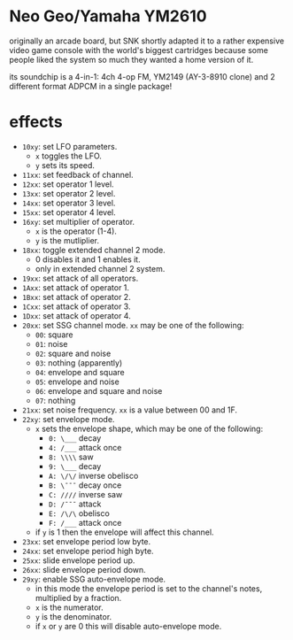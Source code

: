 # Neo Geo/Yamaha YM2610

originally an arcade board, but SNK shortly adapted it to a rather expensive video game console with the world's biggest cartridges because some people liked the system so much they wanted a home version of it.

its soundchip is a 4-in-1: 4ch 4-op FM, YM2149 (AY-3-8910 clone) and 2 different format ADPCM in a single package!

# effects

- `10xy`: set LFO parameters.
  - `x` toggles the LFO.
  - `y` sets its speed.
- `11xx`: set feedback of channel.
- `12xx`: set operator 1 level.
- `13xx`: set operator 2 level.
- `14xx`: set operator 3 level.
- `15xx`: set operator 4 level.
- `16xy`: set multiplier of operator.
  - `x` is the operator (1-4).
  - `y` is the mutliplier.
- `18xx`: toggle extended channel 2 mode.
  - 0 disables it and 1 enables it.
  - only in extended channel 2 system.
- `19xx`: set attack of all operators.
- `1Axx`: set attack of operator 1.
- `1Bxx`: set attack of operator 2.
- `1Cxx`: set attack of operator 3.
- `1Dxx`: set attack of operator 4.
- `20xx`: set SSG channel mode. `xx` may be one of the following:
  - `00`: square
  - `01`: noise
  - `02`: square and noise
  - `03`: nothing (apparently)
  - `04`: envelope and square
  - `05`: envelope and noise
  - `06`: envelope and square and noise
  - `07`: nothing
- `21xx`: set noise frequency. `xx` is a value between 00 and 1F.
- `22xy`: set envelope mode.
  - `x` sets the envelope shape, which may be one of the following:
    - `0: \___` decay
    - `4: /___` attack once
    - `8: \\\\` saw
    - `9: \___` decay
    - `A: \/\/` inverse obelisco
    - `B: \¯¯¯` decay once
    - `C: ////` inverse saw
    - `D: /¯¯¯` attack
    - `E: /\/\` obelisco
    - `F: /___` attack once
  - if `y` is 1 then the envelope will affect this channel.
- `23xx`: set envelope period low byte.
- `24xx`: set envelope period high byte.
- `25xx`: slide envelope period up.
- `26xx`: slide envelope period down.
- `29xy`: enable SSG auto-envelope mode.
  - in this mode the envelope period is set to the channel's notes, multiplied by a fraction.
  - `x` is the numerator.
  - `y` is the denominator.
  - if `x` or `y` are 0 this will disable auto-envelope mode.
